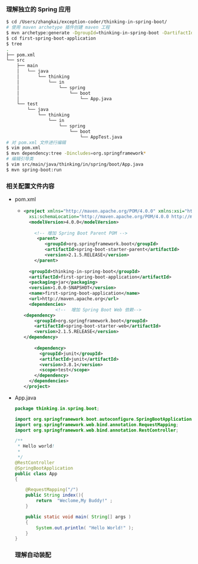 ### 理解独立的 Spring 应用 

```bash
$ cd /Users/zhangkai/exception-coder/thinking-in-spring-boot/
# 使用 maven archetype 插件创建 maven 工程
$ mvn archetype:generate -DgroupId=thinking-in-spring-boot -DartifactId=first-spring-boot-application -Dversion=1.0.0-SNAPSHOT -DinteractiveMode=false -Dpackage=thinking.in.spring.boot
$ cd first-spring-boot-application
$ tree
.
├── pom.xml
└── src
    ├── main
    │   └── java
    │       └── thinking
    │           └── in
    │               └── spring
    │                   └── boot
    │                       └── App.java
    └── test
        └── java
            └── thinking
                └── in
                    └── spring
                        └── boot
                            └── AppTest.java
# 对 pom.xml 文件进行编辑 
$ vim pom.xml
$ mvn dependency:tree -Dincludes=org.springframework*
# 编辑引导类
$ vim src/main/java/thinking/in/spring/boot/App.java 
$ mvn spring-boot:run

```



### 相关配置文件内容

- pom.xml

  - ```xml
    <project xmlns="http://maven.apache.org/POM/4.0.0" xmlns:xsi="http://www.w3.org/2001/XMLSchema-instance"
      xsi:schemaLocation="http://maven.apache.org/POM/4.0.0 http://maven.apache.org/maven-v4_0_0.xsd">
      <modelVersion>4.0.0</modelVersion>
      
        <!-- 增加 Spring Boot Parent POM -->
         <parent>
            <groupId>org.springframework.boot</groupId>
            <artifactId>spring-boot-starter-parent</artifactId>
            <version>2.1.5.RELEASE</version>
        </parent>
      
      <groupId>thinking-in-spring-boot</groupId>
      <artifactId>first-spring-boot-application</artifactId>
      <packaging>jar</packaging>
      <version>1.0.0-SNAPSHOT</version>
      <name>first-spring-boot-application</name>
      <url>http://maven.apache.org</url>
      <dependencies>
                <!--  增加 Spring Boot Web 依赖-->
    <dependency>
        <groupId>org.springframework.boot</groupId>
        <artifactId>spring-boot-starter-web</artifactId>
        <version>2.1.5.RELEASE</version>
    </dependency>
          
        <dependency>
          <groupId>junit</groupId>
          <artifactId>junit</artifactId>
          <version>3.8.1</version>
          <scope>test</scope>
        </dependency>
      </dependencies>
    </project>
    
    
    ```



- App.java

  ```java
  package thinking.in.spring.boot;
  
  import org.springframework.boot.autoconfigure.SpringBootApplication;
  import org.springframework.web.bind.annotation.RequestMapping;
  import org.springframework.web.bind.annotation.RestController;
  
  /**
   * Hello world!
   *
   */
  @RestController
  @SpringBootApplication
  public class App 
  {
  
      @RequestMapping("/")
      public String index(){
          return  "Weclome,My Buddy!" ;
      }
  
      public static void main( String[] args )
      {
          System.out.println( "Hello World!" );
      }
  }
  
  ```

  

  ### 理解自动装配

  

  

